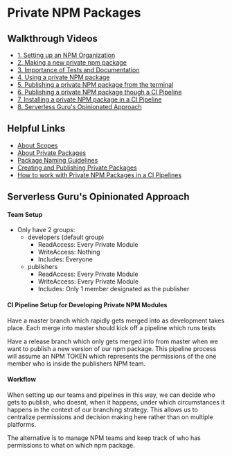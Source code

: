 # Private NPM Packages

## Walkthrough Videos
- [1. Setting up an NPM Organization](https://www.loom.com/share/e56fb3cd60bb498695c20bc0b8b812cb)
- [2. Making a new private npm package](https://www.loom.com/share/8a3d05add1884d049bc673d8e8edd4f5)
- [3. Importance of Tests and Documentation](https://www.loom.com/share/55cf94981c23499294e23c370fe187d1)
- [4. Using a private NPM package](https://www.loom.com/share/193db8aacbe84862a3bd8778154cf2b5)
- [5. Publishing a private NPM package from the terminal](https://www.loom.com/share/94611a3481344d418324ea92b8ee2818)
- [6. Publishing a private NPM package though a CI Pipeline](https://www.loom.com/share/526196810d1c4cb1ba21f3d3854fbc52)
- [7. Installing a private NPM package in a CI Pipeline](https://www.loom.com/share/a466160a93704bb2a382d3a558dde0c6)
- [8. Serverless Guru's Opinionated Approach](https://www.loom.com/share/8c6a1ba360774c0c86a75951795e18c8)


## Helpful Links
- [About Scopes](https://docs.npmjs.com/about-scopes)
- [About Private Packages](https://docs.npmjs.com/about-private-packages)
- [Package Naming Guidelines](https://docs.npmjs.com/package-name-guidelines)
- [Creating and Publishing Private Packages](https://docs.npmjs.com/creating-and-publishing-private-packages)
- [How to work with Private NPM Packages in a CI Pipelines](https://docs.npmjs.com/using-private-packages-in-a-ci-cd-workflow)

## Serverless Guru's Opinionated Approach
#### Team Setup
- Only have 2 groups:
    - developers (default group)
        - ReadAccess: Every Private Module
        - WriteAccess: Nothing
        - Includes: Everyone
    - publishers
        - ReadAccess: Every Private Module
        - WriteAccess: Every Private Module
        - Includes: Only 1 member designated as the publisher


#### CI Pipeline Setup for Developing Private NPM Modules
Have a master branch which rapidly gets merged into as development takes place.
Each merge into master should kick off a pipeline which runs tests

Have a release branch which only gets merged into from master when we want to
publish a new version of our npm package. This pipeline process will assume
an NPM TOKEN which represents the permissions of the one member who is inside 
the publishers NPM team. 

#### Workflow
When setting up our teams and pipelines in this way, we can decide who gets to publish, who doesnt, when it happens, under which circumstances it happens in the context of our branching strategy. This allows us to centralize permissions and decision making here rather than on multiple platforms.

The alternative is to manage NPM teams and keep track of who has permissions to what on which npm package.
